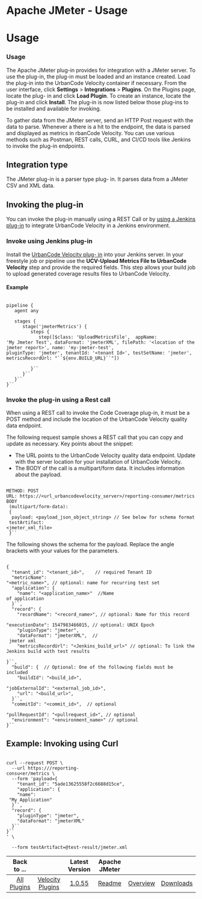 
Apache JMeter - Usage
=====================

# Usage



### Usage




 



The Apache JMeter plug-in provides for integration with a JMeter server. To use the plug-in, the 
plug-in must be loaded and an instance created. Load the plug-in into the UrbanCode Velocity container if necessary. 
From the user interface, click **Settings** > ****Integrations**** > **Plugins**. On the Plugins page, locate the plug-
in and click **Load Plugin**. To create an instance, locate the plug-in and click **Install**. The plug-in is now listed
 below those plug-ins to be installed and available for invoking. 


To gather data from the JMeter server, send an HTTP
 Post request with the data to parse. Whenever a there is a hit to the endpoint, the data is parsed and displayed as 
metrics in rbanCode Velocity. You can use various methods such as Postman, REST calls, CURL, and CI/CD tools like 
Jenkins to invoke the plug-in endpoints.


Integration type
----------------


The JMeter plug-in is a parser type plug-
in. It parses data from a JMeter CSV and XML data. 


Invoking the plug-in
--------------------


You can invoke the 
plug-in manually using a REST Call or by [using a Jenkins plug-in](#invokejenkins) to integrate UrbanCode Velocity in a 
Jenkins environment.


### **Invoke using Jenkins plug-in**


Install the [UrbanCode Velocity plug-
in](https://plugins.jenkins.io/urbancode-velocity) into your Jenkins server. In your freestyle job or pipeline use the 
**UCV-Upload Metrics File to UrbanCode Velocity** step and provide the required fields. This step allows your build job 
to upload generated coverage results files to UrbanCode Velocity.


#### Example



```

pipeline {
   agent any

   stages {
      stage('jmeterMetrics') {
         steps {
            step([$class: 'UploadMetricsFile',  appName: 
'My Jmeter Test', dataFormat: 'jmeterXML', filePath: '<location of the jmeter report>', name: 'my-jmeter-test', 
pluginType: 'jmeter', tenantId: '<tenant Id>', testSetName: 'jmeter', metricsRecordUrl: "``${env.BUILD_URL}``"])

         }``
      }``
   }``
}``

```

### **Invoke the plug-in using a Rest call**


When using a REST call to 
invoke the Code Coverage plug-in, it must be a POST method and include the location of the UrbanCode Velocity quality 
data endpoint. 


The following request sample shows a REST call that you can copy and update as necessary. Key points 
about the snippet:


* The URL points to the UrbanCode Velocity quality data endpoint. Update with the server location 
for your installation of UrbanCode Velocity.
* The BODY of the call is a multipart/form data. It includes information 
about the payload.



```

METHOD: POST 
URL: https://<url_urbancodevelocity_server>/reporting-consumer/metrics 
BODY
 (multipart/form-data):
 {
  payload: <payload_json_object_string> // See below for schema format
 testArtifact: 
<jmeter_xml_file>
 }``

```



The following shows the schema for the payload. Replace the angle brackets with your 
values for the parameters.



```

{
  "tenant_id": "<tenant_id>",    // required Tenant ID
  "metricName": 
"<metric_name>", // optional: name for recurring test set
  "application": {
    "name": "<application_name>"  //Name 
of application
  }``,
  "record": {
    "recordName": "<record_name>", // optional: Name for this record
    
"executionDate": 1547983466015, // optional: UNIX Epoch
    "pluginType": "jmeter",
    "dataFormat": "jmeterXML",  //
 jmeter xml
    "metricsRecordUrl": "<Jenkins_build_url>" // optional: To link the Jenkins build with test results
  
}``,
  "build": {  // Optional: One of the following fields must be included 
    "buildId": "<build_id>",
    
"jobExternalId": "<external_job_id>",
    "url": "<build_url>",
  }``,
  "commitId": "<commit_id>",  // optional
  
"pullRequestId": "<pullrequest_id>", // optional
  "environment": "<environment_name>" // optional
}``

```

Example:
 Invoking using Curl
----------------------------



```

curl --request POST \
  --url https:///reporting-
consu<er/metrics \
  --form 'payload={
    "tenant_id": "5ade13625558f2c6688d15ce",
    "application": {
    "name":
 "My Application"
  }``,
  "record": {
    "pluginType": "jmeter",
    "dataFormat": "jmeterXML"
  }``
}``
' \

  --form testArtifact=@test-result/jmeter.xml

```

 



|Back to ...||Latest Version|Apache JMeter |||
| :---: | :---: | :---: | :---: | :---: | :---: |
|[All Plugins](../../index.md)|[Velocity Plugins](../README.md)|[1.0.55]()|[Readme](README.md)|[Overview](overview.md)|[Downloads](downloads.md)|
